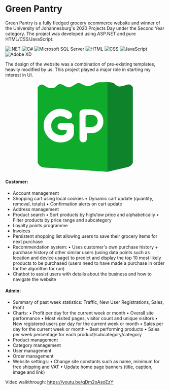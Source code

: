# Green Pantry

Green Pantry is a fully fledged grocery ecommerce website and winner of the University of Johannesburg's 2020 Projects Day under the Second Year category. The project was developed using ASP.NET and pure HTML/CSS/JavaScript.

![.NET](https://img.shields.io/badge/.NET-512BD4.svg?style=for-the-badge&logo=dotnet&logoColor=white)
![C#](https://img.shields.io/badge/C%20Sharp-239120.svg?style=for-the-badge&logo=C-Sharp&logoColor=white)
![Microsoft SQL Server](https://img.shields.io/badge/Microsoft%20SQL%20Server-CC2927.svg?style=for-the-badge&logo=Microsoft-SQL-Server&logoColor=white)
![HTML](https://img.shields.io/badge/HTML5-E34F26.svg?style=for-the-badge&logo=HTML5&logoColor=white)
![CSS](https://img.shields.io/badge/CSS3-1572B6.svg?style=for-the-badge&logo=CSS3&logoColor=white)
![JavaScript](https://img.shields.io/badge/JavaScript-F7DF1E.svg?style=for-the-badge&logo=JavaScript&logoColor=black)
![Adobe XD](https://img.shields.io/badge/Adobe%20XD-FF61F6.svg?style=for-the-badge&logo=Adobe-XD&logoColor=white)

The design of the website was a combination of pre-existing templates, heavily modified by us. This project played a major role in starting my interest in UI.
<p align="center">
      <img width="300" src="/GreenPantry/Logos/GP_Logo.png">
</p>

#### Customer:
- Account management
- Shopping cart using local cookies
      • Dynamic cart update (quantity, removal, totals)
      • Confirmation alerts on cart update
- Address management
- Product search
     • Sort products by high/low price and alphabetically
     • Filter products by price range and subcategory
- Loyalty points programme
- Invoices
- Persistent shopping list allowing users to save their grocery items for next purchase
- Recommendation system:
      • Uses customer's own purchase history + purchase history of other similar users (using data points such as location and device usage) to predict and display the top 10 most likely products to be purchased (users need to have made a purchase in order for the algorithm for run)
- Chatbot to assist users with details about the business and how to navigate the website

#### Admin:
- Summary of past week statistics: Traffic, New User Registrations, Sales, Profit
- Charts: 
      • Profit per day for the current week or month
      • Overall site performance
      • Most visited pages, visitor count and unique visitors
      • New registered users per day for the current week or month
      • Sales per day for the current week or month
      • Best performing products
      • Sales per week percentage for each product/subcategory/category
- Product management
- Category management
- User management
- Order management
- Website settings: 
      • Change site constants such as name, minimum for free shipping and VAT
      • Update home page banners (title, caption, image and link)

Video walkthrough: https://youtu.be/qDm2oAsoEzY
